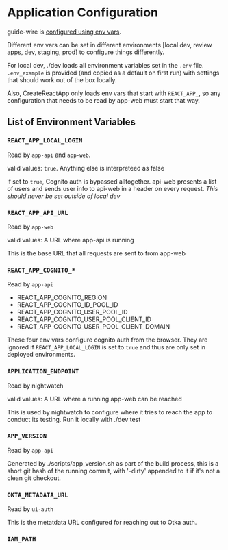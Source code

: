 # Application Configuration

guide-wire is [configured using env vars](https://12factor.net/config).

Different env vars can be set in different environments [local dev, review apps, dev, staging, prod] to configure things differently.

For local dev, ./dev loads all environment variables set in the `.env` file. `.env_example` is provided (and copied as a default on first run) with settings that should work out of the box locally.

Also, CreateReactApp only loads env vars that start with `REACT_APP_`, so any configuration that needs to be read by app-web must start that way.

## List of Environment Variables

### `REACT_APP_LOCAL_LOGIN`

Read by `app-api` and `app-web`.

valid values: `true`. Anything else is interpreteed as false

if set to `true`, Cognito auth is bypassed alltogether. api-web presents a list of users and sends user info to api-web in a header on every request. _This should never be set outside of local dev_

### `REACT_APP_API_URL`

Read by `app-web`

valid values: A URL where app-api is running

This is the base URL that all requests are sent to from app-web

### `REACT_APP_COGNITO_*`

Read by `app-api`

* REACT_APP_COGNITO_REGION
* REACT_APP_COGNITO_ID_POOL_ID
* REACT_APP_COGNITO_USER_POOL_ID
* REACT_APP_COGNITO_USER_POOL_CLIENT_ID
* REACT_APP_COGNITO_USER_POOL_CLIENT_DOMAIN

These four env vars configure cognito auth from the browser. They are ignored if `REACT_APP_LOCAL_LOGIN` is set to `true` and thus are only set in deployed environments.

### `APPLICATION_ENDPOINT`

Read by nightwatch

valid values: A URL where a running app-web can be reached

This is used by nightwatch to configure where it tries to reach the app to conduct its testing. Run it locally with ./dev test


### `APP_VERSION`
Read by `app-api`

Generated by ./scripts/app_version.sh as part of the build process, this is a short git hash of the running commit, with '-dirty' appended to it if it's not a clean git checkout.

### `OKTA_METADATA_URL`
Read by `ui-auth`

This is the metatdata URL configured for reaching out to Otka auth.


### `IAM_PATH`
